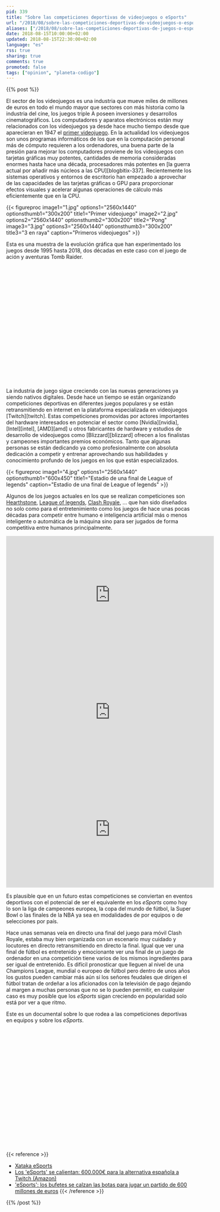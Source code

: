 ```yaml
---
pid: 339
title: "Sobre las competiciones deportivas de videojuegos o eSports"
url: "/2018/08/sobre-las-competiciones-deportivas-de-videojuegos-o-esports/"
aliases: ["/2018/08/sobre-las-competiciones-deportivas-de-juegos-o-esports/"]
date: 2018-08-15T10:00:00+02:00
updated: 2018-08-15T22:30:00+02:00
language: "es"
rss: true
sharing: true
comments: true
promoted: false
tags: ["opinion", "planeta-codigo"]
---
```


{{% post %}}

El sector de los videojuegos es una industria que mueve miles de millones de euros en todo el mundo mayor que sectores con más historia como la industria del cine, los juegos triple A poseen inversiones y desarrollos cinematográficos. Los computadores y aparatos electrónicos están muy relacionados con los videojuegos ya desde hace mucho tiempo desde que aparecieran en 1947 el [primer videojuego](https://es.wikipedia.org/wiki/Primer_videojuego#1947:_Dispositivo_de_Entretenimiento_de_Tubos_de_Rayos_Cat%C3%B3dicos). En la actualidad los videojuegos son unos programas informáticos de los que en la computación personal más de cómputo requieren a los ordenadores, una buena parte de la presión para mejorar los computadores proviene de los videojuegos con tarjetas gráficas muy potentes, cantidades de memoria consideradas enormes hasta hace una década, procesadores más potentes en [la guerra actual por añadir más núcleos a las CPU][blogbitix-337]. Recientemente los sistemas operativos y entornos de escritorio han empezado a aprovechar de las capacidades de las tarjetas gráficas o GPU para proporcionar efectos visuales y acelerar algunas operaciones de cálculo más eficientemente que en la CPU.

{{< figureproc
    image1="1.jpg" options1="2560x1440" optionsthumb1="300x200" title1="Primer videojuego"
    image2="2.jpg" options2="2560x1440" optionsthumb2="300x200" title2="Pong"
    image3="3.jpg" options3="2560x1440" optionsthumb3="300x200" title3="3 en raya"
    caption="Primeros videojuegos" >}}

Esta es una muestra de la evolución gráfica que han experimentado los juegos desde 1995 hasta 2018, dos décadas en este caso con el juego de ación y aventuras Tomb Raider.

<div class="media media-video">
	<iframe width="560" height="315" data-src="https://www.youtube.com/embed/D-P-smim5gQ" frameborder="0" allow="autoplay; encrypted-media" class="lozad" allowfullscreen></iframe>
</div>

La industria de juego sigue creciendo con las nuevas generaciones ya siendo nativos digitales. Desde hace un tiempo se están organizando competiciones deportivas en diferentes juegos populares y se están retransmitiendo en internet en la plataforma especializada en videojuegos [Twitch][twitch]. Estas competiciones promovidas por actores importantes del hardware interesados en potenciar el sector como [Nvidia][nvidia], [Intel][intel], [AMD][amd] u otros fabricantes de hardware y estudios de desarrollo de videojuegos como [Blizzard][blizzard] ofrecen a los finalistas y campeones importantes premios económicos. Tanto que algunas personas se están dedicando ya como profesionalmente con absoluta dedicación a competir y entrenar aprovechando sus habilidades y conocimiento profundo de los juegos en los que están especializados.

{{< figureproc
    image1="4.jpg" options1="2560x1440" optionsthumb1="600x450" title1="Estadio de una final de League of legends"
    caption="Estadio de una final de League of legends" >}}

Algunos de los juegos actuales en los que se realizan competiciones son [Hearthstone](https://playhearthstone.com/es-es/), [League of legends](https://play.euw.leagueoflegends.com/es_ES), [Clash Royale](https://clashroyale.com/es/), ... que han sido diseñados no solo como para el entretenimiento como los juegos de hace unas pocas décadas para competir entre humano e inteligencia artificial más o menos inteligente o automática de la máquina sino para ser jugados de forma competitiva entre humanos principalmente.

<div class="media media-video">
	<iframe width="560" height="315" src="https://gaming.youtube.com/embed/lBWgRCRH1Gs" frameborder="0" allow="autoplay; encrypted-media" class="lozad" allowfullscreen></iframe>
</div>

<div class="media media-video">
	<iframe width="560" height="315" src="https://gaming.youtube.com/embed/NpVXLpkjUCc" frameborder="0" allow="autoplay; encrypted-media" class="lozad" allowfullscreen></iframe>
</div>

<div class="media media-video">
	<iframe width="560" height="315" src="https://gaming.youtube.com/embed/MUb8dGKpuEE" frameborder="0" allow="autoplay; encrypted-media" class="lozad" allowfullscreen></iframe>
</div>

Es plausible que en un futuro estas competiciones se conviertan en eventos deportivos con el potencial de ser el equivalente en los _eSports_ como hoy lo son la liga de campeones europea, la copa del mundo de fútbol, la Super Bowl o las finales de la NBA ya sea en modalidades de por equipos o de selecciones por país.

Hace unas semanas veía en directo una final del juego para móvil Clash Royale, estaba muy bien organizada con un escenario muy cuidado y locutores en directo retransmitiendo en directo la final. Igual que ver una final de fútbol es entretenido y emocionante ver una final de un juego de ordenador en una competición tiene varios de los mismos ingredientes para ser igual de entretenido. Es difícil pronosticar que lleguen al nivel de una Champions League, mundial o europeo de fútbol pero dentro de unos años los gustos pueden cambiar más aún si los señores feudales que dirigen el fútbol tratan de ordeñar a los aficionados con la televisión de pago dejando al margen a muchas personas que no se lo pueden permitir, en cualquier caso es muy posible que los _eSports_ sigan creciendo en popularidad solo está por ver a que ritmo.

Este es un documental sobre lo que rodea a las  competiciones deportivas en equipos y sobre los _eSports_.

<div class="media media-video">
    <iframe width="560" height="315" data-src="https://www.youtube.com/embed/yvxMwoYuSp4" frameborder="0" allow="autoplay; encrypted-media" class="lozad" allowfullscreen></iframe>
</div>

{{< reference >}}
* [Xataka eSports](https://esports.xataka.com/)
* [Los 'eSports' se calientan: 600.000€ para la alternativa española a Twitch (Amazon)](https://www.elconfidencial.com/tecnologia/2017-06-06/gamerswalk-esports-twitch-amazon_1394223/)
* ['eSports': los bufetes se calzan las botas para jugar un partido de 600 millones de euros](http://www.elconfidencial.com/empresas/2017-05-13/deportes-electronicos-esports-regulacion-situacion-espana-jugadores-deporte-ligas_1381822/)
{{< /reference >}}

{{% /post %}}
